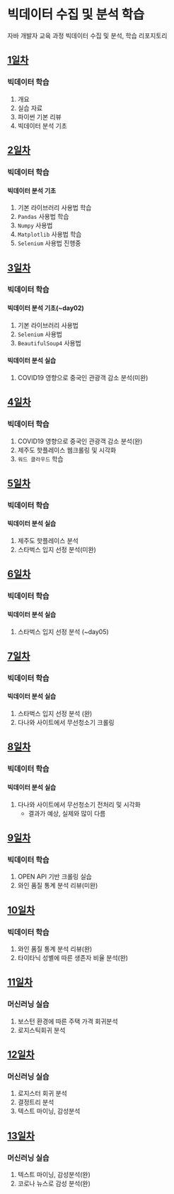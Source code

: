 # 빅데이터 수집 및 분석 학습
자바 개발자 교육 과정 빅데이터 수집 및 분석, 학습 리포지토리

## [1일차](https://github.com/king-dong-gun/python_bigdata_analyze/blob/main/md/Day01.md)
### 빅데이터 학습
1. 개요
2. 실습 자료
3. 파이썬 기본 리뷰
4. 빅데이터 분석 기초

## [2일차](https://github.com/king-dong-gun/python_bigdata_analyze/blob/main/md/Day02.md)
### 빅데이터 학습
#### 빅데이터 분석 기초
1. 기본 라이브러리 사용법 학습
2. `Pandas` 사용법 학습
3. `Numpy` 사용법
4. `Matplotlib` 사용법 학습
5. `Selenium` 사용법 진행중

## [3일차](https://github.com/king-dong-gun/python_bigdata_analyze/blob/main/md/Day03.md)
### 빅데이터 학습
#### 빅데이터 분석 기초(~day02)
1. 기본 라이브러리 사용법
2. `Selenium` 사용법
3. `BeautifulSoup4` 사용법
#### 빅데이터 분석 실습
1. COVID19 영향으로 중국인 관광객 감소 분석(미완)


## [4일차](https://github.com/king-dong-gun/python_bigdata_analyze/blob/main/md/Day04.md)
### 빅데이터 학습
1. COVID19 영향으로 중국인 관광객 감소 분석(완)
2. 제주도 핫플레이스 웹크롤링 및 시각화
3. `워드 클라우드` 학습
## [5일차](https://github.com/king-dong-gun/python_bigdata_analyze/blob/main/md/Day05.md)
### 빅데이터 학습
#### 빅데이터 분석 실습
1. 제주도 핫플레이스 분석
2. 스타벅스 입지 선정 분석(미완)

## [6일차](https://github.com/king-dong-gun/python_bigdata_analyze/blob/main/md/Day06.md)
### 빅데이터 학습
#### 빅데이터 분석 실습
1. 스타벅스 입지 선정 분석 (~day05)

## [7일차](https://github.com/king-dong-gun/python_bigdata_analyze/blob/main/md/Day07.md)
### 빅데이터 학습
#### 빅데이터 분석 실습
1. 스타벅스 입지 선정 분석 (완)
2. 다나와 사이트에서 무선청소기 크롤링

## [8일차](https://github.com/king-dong-gun/python_bigdata_analyze/blob/main/md/Day08.md)
### 빅데이터 학습
#### 빅데이터 분석 실습
1. 다나와 사이트에서 무선청소기 전처리 및 시각화
    - 결과가 예상, 실제와 많이 다름

## [9일차](https://github.com/king-dong-gun/python_bigdata_analyze/blob/main/md/Day09.md)
### 빅데이터 학습
1. OPEN API 기반 크롤링 실습
2. 와인 품질 통계 분석 리뷰(미완)


## [10일차](https://github.com/king-dong-gun/python_bigdata_analyze/blob/main/md/Day10.md)
### 빅데이터 학습
1. 와인 품질 통계 분석 리뷰(완)
2. 타이타닉 성별에 따른 생존자 비율 분석(완)

## [11일차](https://github.com/king-dong-gun/python_bigdata_analyze/blob/main/md/Day11.md)
### 머신러닝 실습
1. 보스턴 환경에 따른 주택 가격 회귀분석
2. 로지스틱회귀 분석

## [12일차](https://github.com/king-dong-gun/python_bigdata_analyze/blob/main/md/Day12.md)
### 머신러닝 실습
1. 로지스터 회귀 분석
2. 결정트리 분석
3. 텍스트 마이닝, 감성분석

## [13일차](https://github.com/king-dong-gun/python_bigdata_analyze/blob/main/md/Day13.md)
### 머신러닝 실습
1. 텍스트 마이닝, 감성분석(완)
2. 코로나 뉴스로 감성 분석(완)
